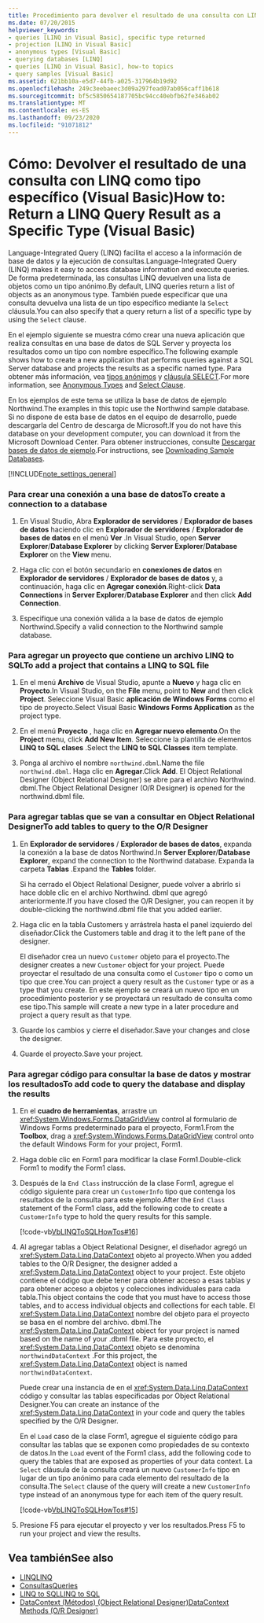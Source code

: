 ```yaml
---
title: Procedimiento para devolver el resultado de una consulta con LINQ como tipo específico
ms.date: 07/20/2015
helpviewer_keywords:
- queries [LINQ in Visual Basic], specific type returned
- projection [LINQ in Visual Basic]
- anonymous types [Visual Basic]
- querying databases [LINQ]
- queries [LINQ in Visual Basic], how-to topics
- query samples [Visual Basic]
ms.assetid: 621bb10a-e5d7-44fb-a025-317964b19d92
ms.openlocfilehash: 249c3eebaeec3d09a297fead07ab056caff1b618
ms.sourcegitcommit: bf5c5850654187705bc94cc40ebfb62fe346ab02
ms.translationtype: MT
ms.contentlocale: es-ES
ms.lasthandoff: 09/23/2020
ms.locfileid: "91071812"
---
```

# <a name="how-to-return-a-linq-query-result-as-a-specific-type-visual-basic"></a><span data-ttu-id="7b2ea-102">Cómo: Devolver el resultado de una consulta con LINQ como tipo específico (Visual Basic)</span><span class="sxs-lookup"><span data-stu-id="7b2ea-102">How to: Return a LINQ Query Result as a Specific Type (Visual Basic)</span></span>

<span data-ttu-id="7b2ea-103">Language-Integrated Query (LINQ) facilita el acceso a la información de base de datos y la ejecución de consultas.</span><span class="sxs-lookup"><span data-stu-id="7b2ea-103">Language-Integrated Query (LINQ) makes it easy to access database information and execute queries.</span></span> <span data-ttu-id="7b2ea-104">De forma predeterminada, las consultas LINQ devuelven una lista de objetos como un tipo anónimo.</span><span class="sxs-lookup"><span data-stu-id="7b2ea-104">By default, LINQ queries return a list of objects as an anonymous type.</span></span> <span data-ttu-id="7b2ea-105">También puede especificar que una consulta devuelva una lista de un tipo específico mediante la `Select` cláusula.</span><span class="sxs-lookup"><span data-stu-id="7b2ea-105">You can also specify that a query return a list of a specific type by using the `Select` clause.</span></span>  
  
 <span data-ttu-id="7b2ea-106">En el ejemplo siguiente se muestra cómo crear una nueva aplicación que realiza consultas en una base de datos de SQL Server y proyecta los resultados como un tipo con nombre específico.</span><span class="sxs-lookup"><span data-stu-id="7b2ea-106">The following example shows how to create a new application that performs queries against a SQL Server database and projects the results as a specific named type.</span></span> <span data-ttu-id="7b2ea-107">Para obtener más información, vea [tipos anónimos](../objects-and-classes/anonymous-types.md) y [cláusula SELECT](../../../language-reference/queries/select-clause.md).</span><span class="sxs-lookup"><span data-stu-id="7b2ea-107">For more information, see [Anonymous Types](../objects-and-classes/anonymous-types.md) and [Select Clause](../../../language-reference/queries/select-clause.md).</span></span>  
  
 <span data-ttu-id="7b2ea-108">En los ejemplos de este tema se utiliza la base de datos de ejemplo Northwind.</span><span class="sxs-lookup"><span data-stu-id="7b2ea-108">The examples in this topic use the Northwind sample database.</span></span> <span data-ttu-id="7b2ea-109">Si no dispone de esta base de datos en el equipo de desarrollo, puede descargarla del Centro de descarga de Microsoft.</span><span class="sxs-lookup"><span data-stu-id="7b2ea-109">If you do not have this database on your development computer, you can download it from the Microsoft Download Center.</span></span> <span data-ttu-id="7b2ea-110">Para obtener instrucciones, consulte [Descargar bases de datos de ejemplo](../../../../framework/data/adonet/sql/linq/downloading-sample-databases.md).</span><span class="sxs-lookup"><span data-stu-id="7b2ea-110">For instructions, see [Downloading Sample Databases](../../../../framework/data/adonet/sql/linq/downloading-sample-databases.md).</span></span>  
  
[!INCLUDE[note_settings_general](~/includes/note-settings-general-md.md)]  
  
### <a name="to-create-a-connection-to-a-database"></a><span data-ttu-id="7b2ea-111">Para crear una conexión a una base de datos</span><span class="sxs-lookup"><span data-stu-id="7b2ea-111">To create a connection to a database</span></span>  
  
1. <span data-ttu-id="7b2ea-112">En Visual Studio, Abra **Explorador de servidores** / **Explorador de bases de datos** haciendo clic en **Explorador de servidores** / **Explorador de bases de datos** en el menú **Ver** .</span><span class="sxs-lookup"><span data-stu-id="7b2ea-112">In Visual Studio, open **Server Explorer**/**Database Explorer** by clicking **Server Explorer**/**Database Explorer** on the **View** menu.</span></span>  
  
2. <span data-ttu-id="7b2ea-113">Haga clic con el botón secundario en **conexiones de datos** en **Explorador de servidores** / **Explorador de bases de datos** y, a continuación, haga clic en **Agregar conexión**.</span><span class="sxs-lookup"><span data-stu-id="7b2ea-113">Right-click **Data Connections** in **Server Explorer**/**Database Explorer** and then click **Add Connection**.</span></span>  
  
3. <span data-ttu-id="7b2ea-114">Especifique una conexión válida a la base de datos de ejemplo Northwind.</span><span class="sxs-lookup"><span data-stu-id="7b2ea-114">Specify a valid connection to the Northwind sample database.</span></span>  
  
### <a name="to-add-a-project-that-contains-a-linq-to-sql-file"></a><span data-ttu-id="7b2ea-115">Para agregar un proyecto que contiene un archivo LINQ to SQL</span><span class="sxs-lookup"><span data-stu-id="7b2ea-115">To add a project that contains a LINQ to SQL file</span></span>  
  
1. <span data-ttu-id="7b2ea-116">En el menú **Archivo** de Visual Studio, apunte a **Nuevo** y haga clic en **Proyecto**.</span><span class="sxs-lookup"><span data-stu-id="7b2ea-116">In Visual Studio, on the **File** menu, point to **New** and then click **Project**.</span></span> <span data-ttu-id="7b2ea-117">Seleccione Visual Basic **aplicación de Windows Forms** como el tipo de proyecto.</span><span class="sxs-lookup"><span data-stu-id="7b2ea-117">Select Visual Basic **Windows Forms Application** as the project type.</span></span>  
  
2. <span data-ttu-id="7b2ea-118">En el menú **Proyecto** , haga clic en **Agregar nuevo elemento**.</span><span class="sxs-lookup"><span data-stu-id="7b2ea-118">On the **Project** menu, click **Add New Item**.</span></span> <span data-ttu-id="7b2ea-119">Seleccione la plantilla de elementos **LINQ to SQL clases** .</span><span class="sxs-lookup"><span data-stu-id="7b2ea-119">Select the **LINQ to SQL Classes** item template.</span></span>  
  
3. <span data-ttu-id="7b2ea-120">Ponga al archivo el nombre `northwind.dbml`.</span><span class="sxs-lookup"><span data-stu-id="7b2ea-120">Name the file `northwind.dbml`.</span></span> <span data-ttu-id="7b2ea-121">Haga clic en **Agregar**.</span><span class="sxs-lookup"><span data-stu-id="7b2ea-121">Click **Add**.</span></span> <span data-ttu-id="7b2ea-122">El Object Relational Designer (Object Relational Designer) se abre para el archivo Northwind. dbml.</span><span class="sxs-lookup"><span data-stu-id="7b2ea-122">The Object Relational Designer (O/R Designer) is opened for the northwind.dbml file.</span></span>  
  
### <a name="to-add-tables-to-query-to-the-or-designer"></a><span data-ttu-id="7b2ea-123">Para agregar tablas que se van a consultar en Object Relational Designer</span><span class="sxs-lookup"><span data-stu-id="7b2ea-123">To add tables to query to the O/R Designer</span></span>  
  
1. <span data-ttu-id="7b2ea-124">En **Explorador de servidores** / **Explorador de bases de datos**, expanda la conexión a la base de datos Northwind.</span><span class="sxs-lookup"><span data-stu-id="7b2ea-124">In **Server Explorer**/**Database Explorer**, expand the connection to the Northwind database.</span></span> <span data-ttu-id="7b2ea-125">Expanda la carpeta **Tablas** .</span><span class="sxs-lookup"><span data-stu-id="7b2ea-125">Expand the **Tables** folder.</span></span>  
  
     <span data-ttu-id="7b2ea-126">Si ha cerrado el Object Relational Designer, puede volver a abrirlo si hace doble clic en el archivo Northwind. dbml que agregó anteriormente.</span><span class="sxs-lookup"><span data-stu-id="7b2ea-126">If you have closed the O/R Designer, you can reopen it by double-clicking the northwind.dbml file that you added earlier.</span></span>  
  
2. <span data-ttu-id="7b2ea-127">Haga clic en la tabla Customers y arrástrela hasta el panel izquierdo del diseñador.</span><span class="sxs-lookup"><span data-stu-id="7b2ea-127">Click the Customers table and drag it to the left pane of the designer.</span></span>  
  
     <span data-ttu-id="7b2ea-128">El diseñador crea un nuevo `Customer` objeto para el proyecto.</span><span class="sxs-lookup"><span data-stu-id="7b2ea-128">The designer creates a new `Customer` object for your project.</span></span> <span data-ttu-id="7b2ea-129">Puede proyectar el resultado de una consulta como el `Customer` tipo o como un tipo que cree.</span><span class="sxs-lookup"><span data-stu-id="7b2ea-129">You can project a query result as the `Customer` type or as a type that you create.</span></span> <span data-ttu-id="7b2ea-130">En este ejemplo se creará un nuevo tipo en un procedimiento posterior y se proyectará un resultado de consulta como ese tipo.</span><span class="sxs-lookup"><span data-stu-id="7b2ea-130">This sample will create a new type in a later procedure and project a query result as that type.</span></span>  
  
3. <span data-ttu-id="7b2ea-131">Guarde los cambios y cierre el diseñador.</span><span class="sxs-lookup"><span data-stu-id="7b2ea-131">Save your changes and close the designer.</span></span>  
  
4. <span data-ttu-id="7b2ea-132">Guarde el proyecto.</span><span class="sxs-lookup"><span data-stu-id="7b2ea-132">Save your project.</span></span>  
  
### <a name="to-add-code-to-query-the-database-and-display-the-results"></a><span data-ttu-id="7b2ea-133">Para agregar código para consultar la base de datos y mostrar los resultados</span><span class="sxs-lookup"><span data-stu-id="7b2ea-133">To add code to query the database and display the results</span></span>  
  
1. <span data-ttu-id="7b2ea-134">En el **cuadro de herramientas**, arrastre un <xref:System.Windows.Forms.DataGridView> control al formulario de Windows Forms predeterminado para el proyecto, Form1.</span><span class="sxs-lookup"><span data-stu-id="7b2ea-134">From the **Toolbox**, drag a <xref:System.Windows.Forms.DataGridView> control onto the default Windows Form for your project, Form1.</span></span>  
  
2. <span data-ttu-id="7b2ea-135">Haga doble clic en Form1 para modificar la clase Form1.</span><span class="sxs-lookup"><span data-stu-id="7b2ea-135">Double-click Form1 to modify the Form1 class.</span></span>  
  
3. <span data-ttu-id="7b2ea-136">Después de la `End Class` instrucción de la clase Form1, agregue el código siguiente para crear un `CustomerInfo` tipo que contenga los resultados de la consulta para este ejemplo.</span><span class="sxs-lookup"><span data-stu-id="7b2ea-136">After the `End Class` statement of the Form1 class, add the following code to create a `CustomerInfo` type to hold the query results for this sample.</span></span>  
  
     [!code-vb[VbLINQToSQLHowTos#16](~/samples/snippets/visualbasic/VS_Snippets_VBCSharp/VbLINQtoSQLHowTos/VB/Form8.vb#16)]  
  
4. <span data-ttu-id="7b2ea-137">Al agregar tablas a Object Relational Designer, el diseñador agregó un <xref:System.Data.Linq.DataContext> objeto al proyecto.</span><span class="sxs-lookup"><span data-stu-id="7b2ea-137">When you added tables to the O/R Designer, the designer added a <xref:System.Data.Linq.DataContext> object to your project.</span></span> <span data-ttu-id="7b2ea-138">Este objeto contiene el código que debe tener para obtener acceso a esas tablas y para obtener acceso a objetos y colecciones individuales para cada tabla.</span><span class="sxs-lookup"><span data-stu-id="7b2ea-138">This object contains the code that you must have to access those tables, and to access individual objects and collections for each table.</span></span> <span data-ttu-id="7b2ea-139">El <xref:System.Data.Linq.DataContext> nombre del objeto para el proyecto se basa en el nombre del archivo. dbml.</span><span class="sxs-lookup"><span data-stu-id="7b2ea-139">The <xref:System.Data.Linq.DataContext> object for your project is named based on the name of your .dbml file.</span></span> <span data-ttu-id="7b2ea-140">Para este proyecto, el <xref:System.Data.Linq.DataContext> objeto se denomina `northwindDataContext` .</span><span class="sxs-lookup"><span data-stu-id="7b2ea-140">For this project, the <xref:System.Data.Linq.DataContext> object is named `northwindDataContext`.</span></span>  
  
     <span data-ttu-id="7b2ea-141">Puede crear una instancia de en el <xref:System.Data.Linq.DataContext> código y consultar las tablas especificadas por Object Relational Designer.</span><span class="sxs-lookup"><span data-stu-id="7b2ea-141">You can create an instance of the <xref:System.Data.Linq.DataContext> in your code and query the tables specified by the O/R Designer.</span></span>  
  
     <span data-ttu-id="7b2ea-142">En el `Load` caso de la clase Form1, agregue el siguiente código para consultar las tablas que se exponen como propiedades de su contexto de datos.</span><span class="sxs-lookup"><span data-stu-id="7b2ea-142">In the `Load` event of the Form1 class, add the following code to query the tables that are exposed as properties of your data context.</span></span> <span data-ttu-id="7b2ea-143">La `Select` cláusula de la consulta creará un nuevo `CustomerInfo` tipo en lugar de un tipo anónimo para cada elemento del resultado de la consulta.</span><span class="sxs-lookup"><span data-stu-id="7b2ea-143">The `Select` clause of the query will create a new `CustomerInfo` type instead of an anonymous type for each item of the query result.</span></span>  
  
     [!code-vb[VbLINQToSQLHowTos#15](~/samples/snippets/visualbasic/VS_Snippets_VBCSharp/VbLINQtoSQLHowTos/VB/Form8.vb#15)]  
  
5. <span data-ttu-id="7b2ea-144">Presione F5 para ejecutar el proyecto y ver los resultados.</span><span class="sxs-lookup"><span data-stu-id="7b2ea-144">Press F5 to run your project and view the results.</span></span>  
  
## <a name="see-also"></a><span data-ttu-id="7b2ea-145">Vea también</span><span class="sxs-lookup"><span data-stu-id="7b2ea-145">See also</span></span>

- [<span data-ttu-id="7b2ea-146">LINQ</span><span class="sxs-lookup"><span data-stu-id="7b2ea-146">LINQ</span></span>](index.md)
- [<span data-ttu-id="7b2ea-147">Consultas</span><span class="sxs-lookup"><span data-stu-id="7b2ea-147">Queries</span></span>](../../../language-reference/queries/index.md)
- [<span data-ttu-id="7b2ea-148">LINQ to SQL</span><span class="sxs-lookup"><span data-stu-id="7b2ea-148">LINQ to SQL</span></span>](../../../../framework/data/adonet/sql/linq/index.md)
- [<span data-ttu-id="7b2ea-149">DataContext (Métodos) (Object Relational Designer)</span><span class="sxs-lookup"><span data-stu-id="7b2ea-149">DataContext Methods (O/R Designer)</span></span>](/visualstudio/data-tools/datacontext-methods-o-r-designer)
